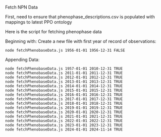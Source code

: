 Fetch NPN Data

First, need to ensure that phenophase_descriptions.csv is populated with mappings to 
latest PPO ontology

Here is the script for fetching phenophase data

Beginning with: 
Create a new file with first year of record of observations:
```
node fetchPhenobaseData.js 1956-01-01 1956-12-31 FALSE
```

Appending Data:
```
node fetchPhenobaseData.js 1957-01-01 2010-12-31 TRUE
node fetchPhenobaseData.js 2011-01-01 2011-12-31 TRUE
node fetchPhenobaseData.js 2012-01-01 2012-12-31 TRUE
node fetchPhenobaseData.js 2013-01-01 2013-12-31 TRUE
node fetchPhenobaseData.js 2014-01-01 2014-12-31 TRUE
node fetchPhenobaseData.js 2015-01-01 2015-12-31 TRUE
node fetchPhenobaseData.js 2016-01-01 2016-12-31 TRUE
node fetchPhenobaseData.js 2017-01-01 2017-12-31 TRUE
node fetchPhenobaseData.js 2018-01-01 2018-12-31 TRUE
node fetchPhenobaseData.js 2019-01-01 2019-12-31 TRUE
node fetchPhenobaseData.js 2020-01-01 2020-12-31 TRUE
node fetchPhenobaseData.js 2021-01-01 2021-12-31 TRUE
node fetchPhenobaseData.js 2022-01-01 2022-12-31 TRUE
node fetchPhenobaseData.js 2023-01-01 2023-12-31 TRUE
node fetchPhenobaseData.js 2024-01-01 2024-11-14 TRUE
```


